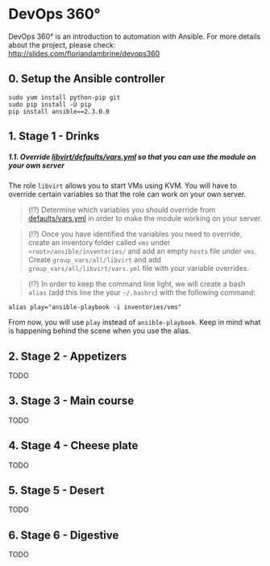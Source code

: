 # DevOps 360°

DevOps 360° is an introduction to automation with Ansible. For more details about the project, please check: http://slides.com/floriandambrine/devops360

## 0. Setup the Ansible controller

```
sudo yum install python-pip git
sudo pip install -U pip
pip install ansible==2.3.0.0
```

## 1. Stage 1 - Drinks

##### 1.1. Override [libvirt/defaults/vars.yml](ansible/roles/libvirt/defaults/main.yml) so that you can use the module on your own server

The role `libvirt` allows you to start VMs using KVM. You will have to override certain variables so that the role can work on your own server.

> (:interrobang:) Determine which variables you should override from [defaults/vars.yml](ansible/roles/libvirt/defaults/main.yml) in order to make the module working on your server.

> (:interrobang:) Once you have identified the variables you need to override, create an inventory folder called `vms` under `<root>/ansible/inventories/` and add an empty `hosts` file under `vms`. Create `group_vars/all/libvirt` and add `group_vars/all/libvirt/vars.yml` file with your variable overrides.

> (:interrobang:) In order to keep the command line light, we will create a bash `alias` (add this line the your `~/.bashrc`) with the following command:

```
alias play="ansible-playbook -i inventories/vms"
```

From now, you will use `play` instead of `ansible-playbook`. Keep in mind what is happening behind the scene when you use the alias.

## 2. Stage 2 - Appetizers
  TODO
## 3. Stage 3 - Main course
  TODO
## 4. Stage 4 - Cheese plate
  TODO
## 5. Stage 5 - Desert
  TODO
## 6. Stage 6 - Digestive
  TODO
